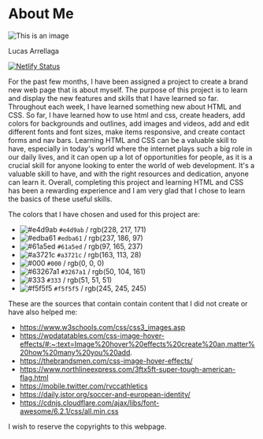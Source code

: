 # About Me

![This is an image](https://favicon-generator.org/favicon-generator/htdocs/favicons/2022-12-12/f5b460186691a22bf80583560b26ba2c.ico.png)

Lucas Arrellaga

[![Netlify Status](https://api.netlify.com/api/v1/badges/4d64764c-6c3d-4164-90b9-d619f5f5d7c4/deploy-status)](https://app.netlify.com/sites/about-me-larrellaga/deploys)

For the past few months, I have been assigned a project to create a brand new web page that is about myself. The purpose of this project is to learn and display the new features and skills that I have learned so far. Throughout each week, I have learned something new about HTML and CSS. So far, I have learned how to use html and css, create headers, add colors for backgrounds and outlines, add images and videos, add and edit different fonts and font sizes, make items responsive, and create contact forms and nav bars. Learning HTML and CSS can be a valuable skill to have, especially in today's world where the internet plays such a big role in our daily lives, and it can open up a lot of opportunities for people, as it is a crucial skill for anyone looking to enter the world of web development. It's a valuable skill to have, and with the right resources and dedication, anyone can learn it. Overall, completing this project and learning HTML and CSS has been a rewarding experience and I am very glad that I chose to learn the basics of these useful skills.

The colors that I have chosen and used for this project are:
- ![#e4d9ab](https://placehold.co/15x15/e4d9ab/e4d9ab.png) `#e4d9ab` / rgb(228, 217, 171)
- ![#edba61](https://placehold.co/15x15/edba61/edba61.png) `#edba61` / rgb(237, 186, 97)
- ![#61a5ed](https://placehold.co/15x15/61a5ed/61a5ed.png) `#61a5ed` / rgb(97, 165, 237)
- ![#a3721c](https://placehold.co/15x15/a3721c/a3721c.png) `#a3721c` / rgb(163, 113, 28)
- ![#000](https://placehold.co/15x15/000/000.png) `#000` / rgb(0, 0, 0)
- ![#63267a1](https://placehold.co/15x15/3267a1/3267a1.png) `#3267a1` / rgb(50, 104, 161)
- ![#333](https://placehold.co/15x15/333/333.png) `#333` / rgb(51, 51, 51)
- ![#f5f5f5](https://placehold.co/15x15/f5f5f5/f5f5f5.png) `#f5f5f5` / rgb(245, 245, 245)

These are the sources that contain contain content that I did not create or have also helped me:

- https://www.w3schools.com/css/css3_images.asp 
- https://wpdatatables.com/css-image-hover-effects/#:~:text=Image%20hover%20effects%20create%20an,matter%20how%20many%20you%20add. 
- https://thebrandsmen.com/css-image-hover-effects/ 
- https://www.northlineexpress.com/3ftx5ft-super-tough-american-flag.html 
- https://mobile.twitter.com/rvccathletics 
- https://daily.jstor.org/soccer-and-european-identity/ 
- https://cdnjs.cloudflare.com/ajax/libs/font-awesome/6.2.1/css/all.min.css 

I wish to reserve the copyrights to this webpage.